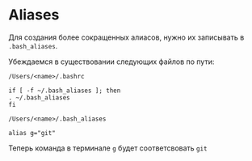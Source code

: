 # Aliases
Для создания более сокращенных алиасов, нужно их записывать в `.bash_aliases`.

Убеждаемся в существовании следующих файлов по пути:

`/Users/<name>/.bashrc`
```
if [ -f ~/.bash_aliases ]; then
. ~/.bash_aliases
fi
```

`/Users/<name>/.bash_aliases`
```
alias g="git"
```

Теперь команда в терминале `g` будет соответсвовать `git`
